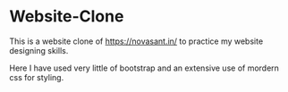 # Website-Clone
This is a website clone of https://novasant.in/ to practice my website designing skills.

Here I have used very little of bootstrap and an extensive use of mordern css for styling.
